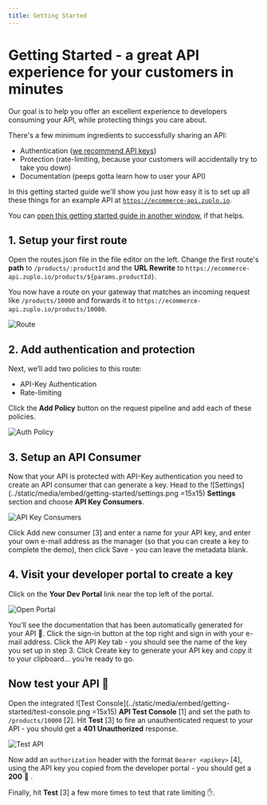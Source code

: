 ```yaml
---
title: Getting Started
---
```


# Getting Started - a great API experience for your customers in minutes

Our goal is to help you offer an excellent experience to developers consuming your API, while protecting things you care about.

There's a few minimum ingredients to successfully sharing an API:

- Authentication ([we recommend API keys](https://www.zuplo.com/blog/2022/05/03/you-should-be-using-api-keys))
- Protection (rate-limiting, because your customers will accidentally try to take you down)
- Documentation (peeps gotta learn how to user your API)

In this getting started guide we'll show you just how easy it is to set up all these things for an example API at [`https://ecommerce-api.zuplo.io`](https://ecommerce-api.zuplo.io).

You can [open this getting started guide in another window](https://www.zuplo.com/docs/overview), if that helps.

## 1. Setup your first route

Open the routes.json file in the file editor on the left. Change the first route's **path** to `/products/:productId` and the **URL Rewrite** to `https://ecommerce-api.zuplo.io/products/${params.productId}`.

You now have a route on your gateway that matches an incoming request like `/products/10000` and forwards it to `https://ecommerce-api.zuplo.io/products/10000`.

![Route](../static/media/embed/getting-started/route.png)

## 2. Add authentication and protection

Next, we’ll add two policies to this route:

- API-Key Authentication
- Rate-limiting

Click the **Add Policy** button on the request pipeline and add each of these policies.

![Auth Policy](../static/media/embed/getting-started/auth-policy.png)

## 3. Setup an API Consumer

Now that your API is protected with API-Key authentication you need to create an API consumer that can generate a key. Head to the ![Settings](../static/media/embed/getting-started/settings.png =15x15) **Settings** section and choose **API Key Consumers**.

![API Key Consumers](../static/media/embed/getting-started/api-key-consumers.png)

Click Add new consumer [3] and enter a name for your API key, and enter your own e-mail address as the manager (so that you can create a key to complete the demo), then click Save - you can leave the metadata blank.

## 4. Visit your developer portal to create a key

Click on the **Your Dev Portal** link near the top left of the portal.

![Open Portal](../static/media/embed/getting-started/open-portal.png)

You’ll see the documentation that has been automatically generated for your API 🎉. Click the sign-in button at the top right and sign in with your e-mail address. Click the API Key tab - you should see the name of the key you set up in step 3. Click Create key to generate your API key and copy it to your clipboard... you’re ready to go.

## Now test your API 🚀

Open the integrated ![Test Console](../static/media/embed/getting-started/test-console.png =15x15) **API Test Console** [1] and set the path to `/products/10000` [2]. Hit **Test** [3] to fire an unauthenticated request to your API - you should get a **401 Unauthorized** response.

![Test API](../static/media/embed/getting-started/test-api.png)

Now add an `authorization` header with the format `Bearer <apikey>` [4], using the API key you copied from the developer portal - you should get a **200** 🎊 .

Finally, hit **Test** [3] a few more times to test that rate limiting ✋.
